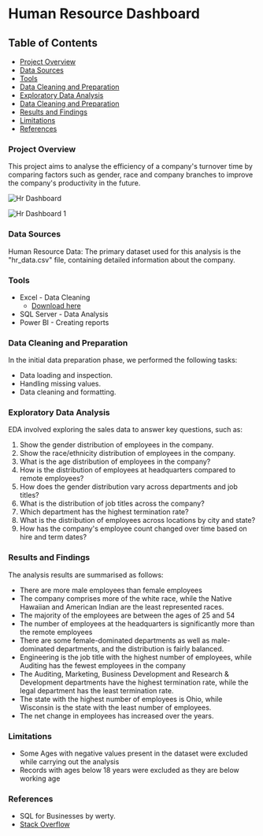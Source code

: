 # Human Resource Dashboard
## Table of Contents
- [Project Overview](#project-overview)
- [Data Sources](#data-sources)
- [Tools](#tools)
- [Data Cleaning and Preparation ](#data-cleaning-and-preparation)
- [Exploratory Data Analysis](#exploratory-data-analysis)
- [Data Cleaning and Preparation ](#data-cleaning-and-preparation)
- [Results and Findings](#results-and-findings)
- [Limitations](#limitations)
- [References](#references)
  
### Project Overview
This project aims to analyse the efficiency of a company's turnover time by comparing factors such as gender, race and company branches to improve the company's productivity in the future.

![Hr Dashboard](https://github.com/user-attachments/assets/07d6a43e-9b97-40d1-97ed-8019b5481a19)

![Hr Dashboard 1](https://github.com/user-attachments/assets/ca851217-db1f-41b9-bd91-7234bb17c392)


### Data Sources
Human Resource Data: The primary dataset used for this analysis is the "hr_data.csv" file, containing detailed information about the company.

### Tools
-  Excel - Data Cleaning
   -  [Download here](https:/microsoft.com)
-  SQL Server - Data Analysis
-  Power BI - Creating reports
### Data Cleaning and Preparation
In the initial data preparation phase, we performed the following tasks:

-  Data loading and inspection.
-  Handling missing values.
-  Data cleaning and formatting.
### Exploratory Data Analysis
EDA involved exploring the sales data to answer key questions, such as:

 1. Show the gender distribution of employees in the company.
 2. Show the race/ethnicity distribution of employees in the company.
 3. What is the age distribution of employees in the company?
 4. How is the distribution of employees at headquarters compared to remote employees?
 5. How does the gender distribution vary across departments and job titles?
 6. What is the distribution of job titles across the company?
 7. Which department has the highest termination rate?
 8. What is the distribution of employees across locations by city and state?
 9. How has the company's employee count changed over time based on hire and term dates?
     
### Results and Findings
The analysis results are summarised as follows:

- There are more male employees than female employees
- The company comprises more of the white race, while the Native Hawaiian and American Indian are the least represented races.
- The majority of the employees are between the ages of 25 and 54
- The number of employees at the headquarters is significantly more than the remote employees
- There are some female-dominated departments as well as male-dominated departments, and the distribution is fairly balanced.
- Engineering is the job title with the highest number of employees, while Auditing has the fewest employees in the company
- The Auditing, Marketing, Business Development and Research & Development departments have the highest termination rate, while the legal department has the least              termination rate.
- The state with the highest number of employees is Ohio, while Wisconsin is the state with the least number of employees.
- The net change in employees has increased over the years.

### Limitations
- Some Ages with negative values present in the dataset were excluded while carrying out the analysis
- Records with ages below 18 years were excluded as they are below working age 

### References
-  SQL for Businesses by werty.
-  [Stack Overflow](https://stack.com)


